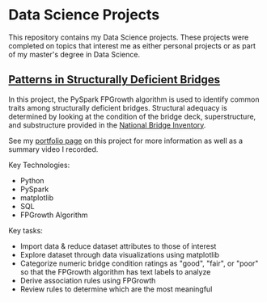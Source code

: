 # Data Science Projects

This repository contains my Data Science projects. These projects were completed on topics that interest me as either personal projects or as part of my master's degree in Data Science.

## [Patterns in Structurally Deficient Bridges](https://github.com/mattwilliams-ds/Data_Science_Projects/tree/main/structurally_deficient_bridges)

In this project, the PySpark FPGrowth algorithm is used to identify common traits among structurally deficient bridges. Structural adequacy is determined by looking at the condition of the bridge deck, superstructure, and substructure provided in the [National Bridge Inventory](https://www.fhwa.dot.gov/bridge/nbi.cfm).

See my [portfolio page](https://mattwilliams-ds.github.io/gh-page/patterns-in-structurally-deficient-bridges/) on this project for more information as well as a summary video I recorded.

Key Technologies:
* Python
* PySpark
* matplotlib
* SQL
* FPGrowth Algorithm

Key tasks:
* Import data & reduce dataset attributes to those of interest
* Explore dataset through data visualizations using matplotlib
* Categorize numeric bridge condition ratings as "good", "fair", or "poor" so that the FPGrowth algorithm has text labels to analyze
* Derive association rules using FPGrowth
* Review rules to determine which are the most meaningful
